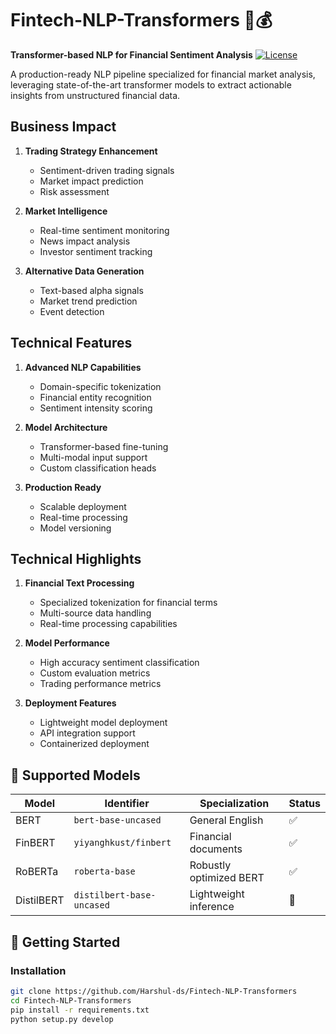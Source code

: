 # Fintech-NLP-Transformers 🧠💰
**Transformer-based NLP for Financial Sentiment Analysis**
[![License](https://img.shields.io/badge/License-MIT-blue.svg)](LICENSE)

A production-ready NLP pipeline specialized for financial market analysis, leveraging state-of-the-art transformer models to extract actionable insights from unstructured financial data.

## Business Impact

1. **Trading Strategy Enhancement**
   - Sentiment-driven trading signals
   - Market impact prediction
   - Risk assessment

2. **Market Intelligence**
   - Real-time sentiment monitoring
   - News impact analysis
   - Investor sentiment tracking

3. **Alternative Data Generation**
   - Text-based alpha signals
   - Market trend prediction
   - Event detection

## Technical Features

1. **Advanced NLP Capabilities**
   - Domain-specific tokenization
   - Financial entity recognition
   - Sentiment intensity scoring

2. **Model Architecture**
   - Transformer-based fine-tuning
   - Multi-modal input support
   - Custom classification heads

3. **Production Ready**
   - Scalable deployment
   - Real-time processing
   - Model versioning

## Technical Highlights

1. **Financial Text Processing**
   - Specialized tokenization for financial terms
   - Multi-source data handling
   - Real-time processing capabilities

2. **Model Performance**
   - High accuracy sentiment classification
   - Custom evaluation metrics
   - Trading performance metrics

3. **Deployment Features**
   - Lightweight model deployment
   - API integration support
   - Containerized deployment

## 🤖 Supported Models
| Model              | Identifier             | Specialization           | Status |
|--------------------|------------------------|--------------------------|--------|
| BERT               | `bert-base-uncased`    | General English          | ✅     |
| FinBERT            | `yiyanghkust/finbert`  | Financial documents      | ✅     |
| RoBERTa            | `roberta-base`         | Robustly optimized BERT  | ✅     |
| DistilBERT         | `distilbert-base-uncased` | Lightweight inference | 🚧     |

## 🚀 Getting Started

### Installation
```bash
git clone https://github.com/Harshul-ds/Fintech-NLP-Transformers
cd Fintech-NLP-Transformers
pip install -r requirements.txt
python setup.py develop
